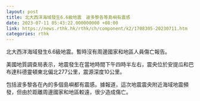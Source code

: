 ```yaml
---
layout: post
title: 北大西洋海域發生6.6級地震　波多黎各等島嶼有震感
date: 2023-07-11 05:43:22.000000000 +08:00
link: https://news.rthk.hk/rthk/ch/component/k2/1708305-20230711.htm
categories: rthk
---
```


北大西洋海域發生6.6級地震。暫時沒有周邊國家和地區人員傷亡報告。

美國地質調查局表示，地震發生在當地時間下午四時半左右，震央位於安提瓜和巴布達科德靈頓東北偏北277公里，震源深度10公里。

包括波多黎各在內的多個島嶼都有震感。據報道，這次地震震央附近海域地震頻發，但由於距離周邊國家和地區較遠，很少造成傷亡。
